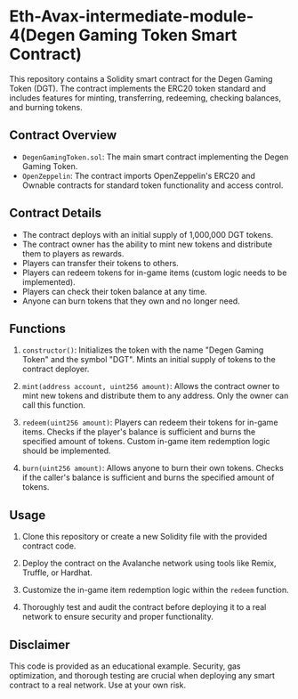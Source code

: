 # Eth-Avax-intermediate-module-4(Degen Gaming Token Smart Contract)

This repository contains a Solidity smart contract for the Degen Gaming Token (DGT). The contract implements the ERC20 token standard and includes features for minting, transferring, redeeming, checking balances, and burning tokens.

## Contract Overview

- `DegenGamingToken.sol`: The main smart contract implementing the Degen Gaming Token.
- `OpenZeppelin`: The contract imports OpenZeppelin's ERC20 and Ownable contracts for standard token functionality and access control.

## Contract Details

- The contract deploys with an initial supply of 1,000,000 DGT tokens.
- The contract owner has the ability to mint new tokens and distribute them to players as rewards.
- Players can transfer their tokens to others.
- Players can redeem tokens for in-game items (custom logic needs to be implemented).
- Players can check their token balance at any time.
- Anyone can burn tokens that they own and no longer need.

## Functions

1. `constructor()`: Initializes the token with the name "Degen Gaming Token" and the symbol "DGT". Mints an initial supply of tokens to the contract deployer.

2. `mint(address account, uint256 amount)`: Allows the contract owner to mint new tokens and distribute them to any address. Only the owner can call this function.

3. `redeem(uint256 amount)`: Players can redeem their tokens for in-game items. Checks if the player's balance is sufficient and burns the specified amount of tokens. Custom in-game item redemption logic should be implemented.

4. `burn(uint256 amount)`: Allows anyone to burn their own tokens. Checks if the caller's balance is sufficient and burns the specified amount of tokens.

## Usage

1. Clone this repository or create a new Solidity file with the provided contract code.

2. Deploy the contract on the Avalanche network using tools like Remix, Truffle, or Hardhat.

3. Customize the in-game item redemption logic within the `redeem` function.

4. Thoroughly test and audit the contract before deploying it to a real network to ensure security and proper functionality.

## Disclaimer

This code is provided as an educational example. Security, gas optimization, and thorough testing are crucial when deploying any smart contract to a real network. Use at your own risk.

